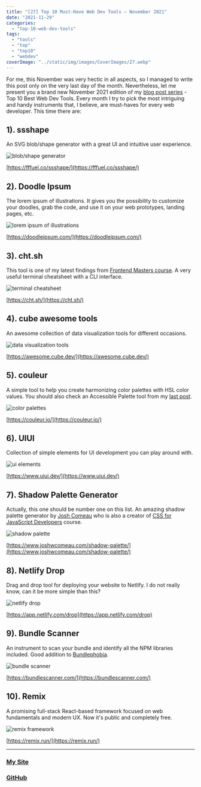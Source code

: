 ```yaml
---
title: "[27] Top 10 Must-Have Web Dev Tools – November 2021"
date: "2021-11-29"
categories:
  - "top-10-web-dev-tools"
tags:
  - "tools"
  - "top"
  - "top10"
  - "webdev"
coverImage: "../static/img/images/CoverImages/27.webp"
---
```


For me, this November was very hectic in all aspects, so I managed to write this post only on the very last day of the month. Nevertheless, let me present you a brand new November 2021 edition of my [blog post series](https://www.create-react-app.com/tags/top) - Top 10 Best Web Dev Tools. Every month I try to pick the most intriguing and handy instruments that, I believe, are must-haves for every web developer. This time there are:

## 1). ssshape

An SVG blob/shape generator with a great UI and intuitive user experience.

![blob/shape generator](https://www.create-react-app.com/static/img/images/27/ssshape.webp)

[https://fffuel.co/ssshape/](https://fffuel.co/ssshape/)

## 2). Doodle Ipsum

The lorem ipsum of illustrations. It gives you the possibility to customize your doodles, grab the code, and use it on your web prototypes, landing pages, etc.

![lorem ipsum of illustrations](https://www.create-react-app.com/static/img/images/27/doodle.webp)

[https://doodleipsum.com/](https://doodleipsum.com/)

## 3). cht.sh

This tool is one of my latest findings from [Frontend Masters course](https://frontendmasters.com/courses/developer-productivity/). A very useful terminal cheatsheet with a CLI interface.

![terminal cheatsheet](https://www.create-react-app.com/static/img/images/27/cheat.webp)

[https://cht.sh/](https://cht.sh/)

## 4). cube awesome tools

An awesome collection of data visualization tools for different occasions.

![data visualization tools](https://www.create-react-app.com/static/img/images/27/cube.webp)

[https://awesome.cube.dev/](https://awesome.cube.dev/)

## 5). couleur

A simple tool to help you create harmonizing color palettes with HSL color values. You should also check an Accessible Palette tool from my [last post](https://www.create-react-app.com/posts/2021-10-19-top-10-web-dev-tools-10-2021/#:~:text=Accessible%20Palette).

![color palettes](https://www.create-react-app.com/static/img/images/27/couleur.webp)

[https://couleur.io/](https://couleur.io/)

## 6). UIUI

Collection of simple elements for UI development you can play around with.

![ui elements](https://www.create-react-app.com/static/img/images/27/uiui.webp)

[https://www.uiui.dev/](https://www.uiui.dev/)

## 7). Shadow Palette Generator

Actually, this one should be number one on this list. An amazing shadow palette generator by [Josh Comeau](https://www.joshwcomeau.com/) who is also a creator of [CSS for JavaScript Developers](https://css-for-js.dev/) course.

![shadow palette](https://www.create-react-app.com/static/img/images/27/shadow.webp)

[https://www.joshwcomeau.com/shadow-palette/](https://www.joshwcomeau.com/shadow-palette/)

## 8). Netlify Drop

Drag and drop tool for deploying your website to Netlify. I do not really know, can it be more simple than this?

![netlify drop](https://www.create-react-app.com/static/img/images/27/netlify.webp)

[https://app.netlify.com/drop](https://app.netlify.com/drop)

## 9). Bundle Scanner

An instrument to scan your bundle and identify all the NPM libraries included. Good addition to [Bundlephobia](https://www.create-react-app.com/posts/2021-07-12-top-10-web-dev-tools-07-2021/#:~:text=Bundlephobia,-Bundlephobia%20is%20a).

![bundle scanner](https://www.create-react-app.com/static/img/images/27/bundle.webp)

[https://bundlescanner.com/](https://bundlescanner.com/)

## 10). Remix

A promising full-stack React-based framework focused on web fundamentals and modern UX. Now it's public and completely free.

![remix framework](https://www.create-react-app.com/static/img/images/27/remix.webp)

[https://remix.run/](https://remix.run/)

---

### [My Site](https://villivald.com/)

### [GitHub](https://github.com/villivald)
